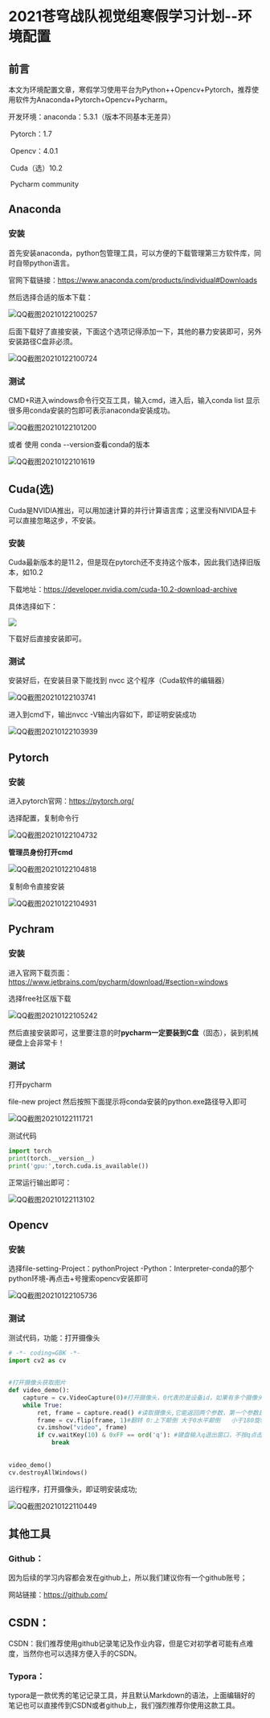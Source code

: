 
# 2021苍穹战队视觉组寒假学习计划--环境配置

## 前言

本文为环境配置文章，寒假学习使用平台为Python++Opencv+Pytorch，推荐使用软件为Anaconda+Pytorch+Opencv+Pycharm。

开发环境：anaconda：5.3.1（版本不同基本无差异）

​					Pytorch：1.7

​					Opencv：4.0.1

​					Cuda（选）10.2

​					Pycharm community

## Anaconda

### 安装

首先安装anaconda，python包管理工具，可以方便的下载管理第三方软件库，同时自带python语言。

官网下载链接：https://www.anaconda.com/products/individual#Downloads

然后选择合适的版本下载：

![QQ截图20210122100257](https://github.com/GRF-Sunomikp31/Robomaster-skyteam/blob/main/2021%E5%AF%92%E5%81%87%E8%A7%86%E8%A7%89%E7%BB%84%E6%A2%AF%E9%98%9F%E5%AD%A6%E4%B9%A0%E8%AE%A1%E5%88%92/%E7%AC%AC0%E5%91%A8%20%E5%AD%A6%E4%B9%A0%E6%96%B9%E5%BC%8F%E4%BB%8B%E7%BB%8D%E5%8F%8A%E7%8E%AF%E5%A2%83%E9%85%8D%E7%BD%AE/Img/1.png)

后面下载好了直接安装，下面这个选项记得添加一下，其他的暴力安装即可，另外安装路径C盘非必须。

![QQ截图20210122100724](https://github.com/GRF-Sunomikp31/Robomaster-skyteam/blob/main/2021%E5%AF%92%E5%81%87%E8%A7%86%E8%A7%89%E7%BB%84%E6%A2%AF%E9%98%9F%E5%AD%A6%E4%B9%A0%E8%AE%A1%E5%88%92/%E7%AC%AC0%E5%91%A8%20%E5%AD%A6%E4%B9%A0%E6%96%B9%E5%BC%8F%E4%BB%8B%E7%BB%8D%E5%8F%8A%E7%8E%AF%E5%A2%83%E9%85%8D%E7%BD%AE/Img/2.png)

### 测试

CMD+R进入windows命令行交互工具，输入cmd，进入后，输入conda list 显示很多用conda安装的包即可表示anaconda安装成功。

![QQ截图20210122101200](https://github.com/GRF-Sunomikp31/Robomaster-skyteam/blob/main/2021%E5%AF%92%E5%81%87%E8%A7%86%E8%A7%89%E7%BB%84%E6%A2%AF%E9%98%9F%E5%AD%A6%E4%B9%A0%E8%AE%A1%E5%88%92/%E7%AC%AC0%E5%91%A8%20%E5%AD%A6%E4%B9%A0%E6%96%B9%E5%BC%8F%E4%BB%8B%E7%BB%8D%E5%8F%8A%E7%8E%AF%E5%A2%83%E9%85%8D%E7%BD%AE/Img/3.png)

或者 使用 conda --version查看conda的版本

![QQ截图20210122101619](https://github.com/GRF-Sunomikp31/Robomaster-skyteam/blob/main/2021%E5%AF%92%E5%81%87%E8%A7%86%E8%A7%89%E7%BB%84%E6%A2%AF%E9%98%9F%E5%AD%A6%E4%B9%A0%E8%AE%A1%E5%88%92/%E7%AC%AC0%E5%91%A8%20%E5%AD%A6%E4%B9%A0%E6%96%B9%E5%BC%8F%E4%BB%8B%E7%BB%8D%E5%8F%8A%E7%8E%AF%E5%A2%83%E9%85%8D%E7%BD%AE/Img/4.png)

## Cuda(选)

Cuda是NVIDIA推出，可以用加速计算的并行计算语言库；这里没有NIVIDA显卡可以直接忽略这步，不安装。

### 安装

Cuda最新版本的是11.2，但是现在pytorch还不支持这个版本，因此我们选择旧版本，如10.2

下载地址：https://developer.nvidia.com/cuda-10.2-download-archive

具体选择如下：

![](https://github.com/GRF-Sunomikp31/Robomaster-skyteam/blob/main/2021%E5%AF%92%E5%81%87%E8%A7%86%E8%A7%89%E7%BB%84%E6%A2%AF%E9%98%9F%E5%AD%A6%E4%B9%A0%E8%AE%A1%E5%88%92/%E7%AC%AC0%E5%91%A8%20%E5%AD%A6%E4%B9%A0%E6%96%B9%E5%BC%8F%E4%BB%8B%E7%BB%8D%E5%8F%8A%E7%8E%AF%E5%A2%83%E9%85%8D%E7%BD%AE/Img/5.png)

下载好后直接安装即可。

### 测试

安装好后，在安装目录下能找到 nvcc 这个程序（Cuda软件的编辑器）

![QQ截图20210122103741](https://github.com/GRF-Sunomikp31/Robomaster-skyteam/blob/main/2021%E5%AF%92%E5%81%87%E8%A7%86%E8%A7%89%E7%BB%84%E6%A2%AF%E9%98%9F%E5%AD%A6%E4%B9%A0%E8%AE%A1%E5%88%92/%E7%AC%AC0%E5%91%A8%20%E5%AD%A6%E4%B9%A0%E6%96%B9%E5%BC%8F%E4%BB%8B%E7%BB%8D%E5%8F%8A%E7%8E%AF%E5%A2%83%E9%85%8D%E7%BD%AE/Img/6.png)

进入到cmd下，输出nvcc -V输出内容如下，即证明安装成功

![QQ截图20210122103939](https://github.com/GRF-Sunomikp31/Robomaster-skyteam/blob/main/2021%E5%AF%92%E5%81%87%E8%A7%86%E8%A7%89%E7%BB%84%E6%A2%AF%E9%98%9F%E5%AD%A6%E4%B9%A0%E8%AE%A1%E5%88%92/%E7%AC%AC0%E5%91%A8%20%E5%AD%A6%E4%B9%A0%E6%96%B9%E5%BC%8F%E4%BB%8B%E7%BB%8D%E5%8F%8A%E7%8E%AF%E5%A2%83%E9%85%8D%E7%BD%AE/Img/7.png)

## Pytorch

### 安装

进入pytorch官网：https://pytorch.org/

选择配置，复制命令行

![QQ截图20210122104732](https://github.com/GRF-Sunomikp31/Robomaster-skyteam/blob/main/2021%E5%AF%92%E5%81%87%E8%A7%86%E8%A7%89%E7%BB%84%E6%A2%AF%E9%98%9F%E5%AD%A6%E4%B9%A0%E8%AE%A1%E5%88%92/%E7%AC%AC0%E5%91%A8%20%E5%AD%A6%E4%B9%A0%E6%96%B9%E5%BC%8F%E4%BB%8B%E7%BB%8D%E5%8F%8A%E7%8E%AF%E5%A2%83%E9%85%8D%E7%BD%AE/Img/8.png)

**管理员身份打开cmd**

![QQ截图20210122104818](https://github.com/GRF-Sunomikp31/Robomaster-skyteam/blob/main/2021%E5%AF%92%E5%81%87%E8%A7%86%E8%A7%89%E7%BB%84%E6%A2%AF%E9%98%9F%E5%AD%A6%E4%B9%A0%E8%AE%A1%E5%88%92/%E7%AC%AC0%E5%91%A8%20%E5%AD%A6%E4%B9%A0%E6%96%B9%E5%BC%8F%E4%BB%8B%E7%BB%8D%E5%8F%8A%E7%8E%AF%E5%A2%83%E9%85%8D%E7%BD%AE/Img/9.png)

复制命令直接安装

![QQ截图20210122104931](https://github.com/GRF-Sunomikp31/Robomaster-skyteam/blob/main/2021%E5%AF%92%E5%81%87%E8%A7%86%E8%A7%89%E7%BB%84%E6%A2%AF%E9%98%9F%E5%AD%A6%E4%B9%A0%E8%AE%A1%E5%88%92/%E7%AC%AC0%E5%91%A8%20%E5%AD%A6%E4%B9%A0%E6%96%B9%E5%BC%8F%E4%BB%8B%E7%BB%8D%E5%8F%8A%E7%8E%AF%E5%A2%83%E9%85%8D%E7%BD%AE/Img/10.png)

## Pychram

### 安装

进入官网下载页面：https://www.jetbrains.com/pycharm/download/#section=windows

选择free社区版下载

![QQ截图20210122105242](https://github.com/GRF-Sunomikp31/Robomaster-skyteam/blob/main/2021%E5%AF%92%E5%81%87%E8%A7%86%E8%A7%89%E7%BB%84%E6%A2%AF%E9%98%9F%E5%AD%A6%E4%B9%A0%E8%AE%A1%E5%88%92/%E7%AC%AC0%E5%91%A8%20%E5%AD%A6%E4%B9%A0%E6%96%B9%E5%BC%8F%E4%BB%8B%E7%BB%8D%E5%8F%8A%E7%8E%AF%E5%A2%83%E9%85%8D%E7%BD%AE/Img/11.png)

然后直接安装即可，这里要注意的时**pycharm一定要装到C盘**（固态），装到机械硬盘上会非常卡！

### 测试

打开pycharm

file-new project  然后按照下面提示将conda安装的python.exe路径导入即可

![QQ截图20210122111721](https://github.com/GRF-Sunomikp31/Robomaster-skyteam/blob/main/2021%E5%AF%92%E5%81%87%E8%A7%86%E8%A7%89%E7%BB%84%E6%A2%AF%E9%98%9F%E5%AD%A6%E4%B9%A0%E8%AE%A1%E5%88%92/%E7%AC%AC0%E5%91%A8%20%E5%AD%A6%E4%B9%A0%E6%96%B9%E5%BC%8F%E4%BB%8B%E7%BB%8D%E5%8F%8A%E7%8E%AF%E5%A2%83%E9%85%8D%E7%BD%AE/Img/12.png)

测试代码

```python
import torch
print(torch.__version__)
print('gpu:',torch.cuda.is_available())
```

正常运行输出即可：

![QQ截图20210122113102](https://github.com/GRF-Sunomikp31/Robomaster-skyteam/blob/main/2021%E5%AF%92%E5%81%87%E8%A7%86%E8%A7%89%E7%BB%84%E6%A2%AF%E9%98%9F%E5%AD%A6%E4%B9%A0%E8%AE%A1%E5%88%92/%E7%AC%AC0%E5%91%A8%20%E5%AD%A6%E4%B9%A0%E6%96%B9%E5%BC%8F%E4%BB%8B%E7%BB%8D%E5%8F%8A%E7%8E%AF%E5%A2%83%E9%85%8D%E7%BD%AE/Img/13.png)

## Opencv

### 安装

选择file-setting-Project：pythonProject -Python：Interpreter-conda的那个python环境-再点击+号搜索opencv安装即可

![QQ截图20210122105736](https://github.com/GRF-Sunomikp31/Robomaster-skyteam/blob/main/2021%E5%AF%92%E5%81%87%E8%A7%86%E8%A7%89%E7%BB%84%E6%A2%AF%E9%98%9F%E5%AD%A6%E4%B9%A0%E8%AE%A1%E5%88%92/%E7%AC%AC0%E5%91%A8%20%E5%AD%A6%E4%B9%A0%E6%96%B9%E5%BC%8F%E4%BB%8B%E7%BB%8D%E5%8F%8A%E7%8E%AF%E5%A2%83%E9%85%8D%E7%BD%AE/Img/14.png)

### 测试

测试代码，功能：打开摄像头

```python
# -*- coding=GBK -*-
import cv2 as cv
 
 
#打开摄像头获取图片
def video_demo():
    capture = cv.VideoCapture(0)#打开摄像头，0代表的是设备id，如果有多个摄像头，可以设置其他数值
    while True:
        ret, frame = capture.read() #读取摄像头,它能返回两个参数，第一个参数是bool型的ret，其值为True或False，代表有没有读到图片；第二个参数是frame，是当前截取一帧的图片
        frame = cv.flip(frame, 1)#翻转 0:上下颠倒 大于0水平颠倒   小于180旋转
        cv.imshow("video", frame)
        if cv.waitKey(10) & 0xFF == ord('q'): #键盘输入q退出窗口，不按q点击关闭会一直关不掉 也可以设置成其他键。
            break
 
 
video_demo()
cv.destroyAllWindows()
```

运行程序，打开摄像头，即证明安装成功;

![QQ截图20210122110449](https://github.com/GRF-Sunomikp31/Robomaster-skyteam/blob/main/2021%E5%AF%92%E5%81%87%E8%A7%86%E8%A7%89%E7%BB%84%E6%A2%AF%E9%98%9F%E5%AD%A6%E4%B9%A0%E8%AE%A1%E5%88%92/%E7%AC%AC0%E5%91%A8%20%E5%AD%A6%E4%B9%A0%E6%96%B9%E5%BC%8F%E4%BB%8B%E7%BB%8D%E5%8F%8A%E7%8E%AF%E5%A2%83%E9%85%8D%E7%BD%AE/Img/15.png)

## 其他工具

### Github：

因为后续的学习内容都会发在github上，所以我们建议你有一个github账号；

网站链接：https://github.com/

## CSDN：

CSDN：我们推荐使用github记录笔记及作业内容，但是它对初学者可能有点难度，当然你也可以选择方便入手的CSDN。

### Typora：

typora是一款优秀的笔记记录工具，并且默认Markdown的语法，上面编辑好的笔记也可以直接传到CSDN或者github上，我们强烈推荐你使用这款工具。
